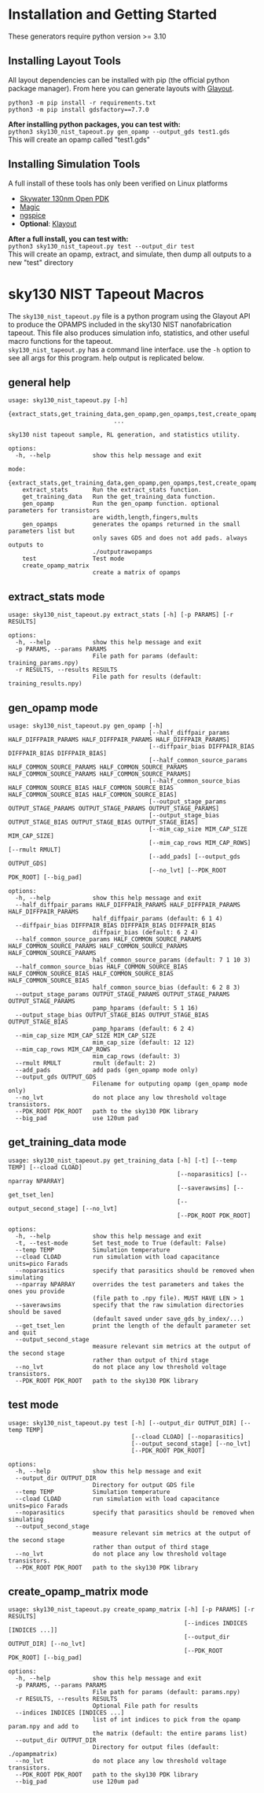 # Installation and Getting Started
These generators require python version >= 3.10  
## Installing Layout Tools
All layout dependencies can be installed with pip (the official python package manager). From here you can generate layouts with [Glayout](https://github.com/idea-fasoc/OpenFASOC/blob/main/openfasoc/generators/gdsfactory-gen/glayout/README.md#glayout).  

```
python3 -m pip install -r requirements.txt
python3 -m pip install gdsfactory==7.7.0
```
**After installing python packages, you can test with:**  
`python3 sky130_nist_tapeout.py gen_opamp --output_gds test1.gds`  
This will create an opamp called "test1.gds"

## Installing Simulation Tools
A full install of these tools has only been verified on Linux platforms
- [Skywater 130nm Open PDK](https://github.com/RTimothyEdwards/open_pdks)
- [Magic](http://opencircuitdesign.com/magic/install.html)
- [ngspice](https://ngspice.sourceforge.io/download.html) 
- **Optional**: [Klayout](https://www.klayout.de/build.html)

**After a full install, you can test with:**  
`python3 sky130_nist_tapeout.py test --output_dir test`  
This will create an opamp, extract, and simulate, then dump all outputs to a new "test" directory

# sky130 NIST Tapeout Macros
The `sky130_nist_tapeout.py` file is a python program using the Glayout API to produce the OPAMPS included in the sky130 NIST nanofabrication tapeout. This file also produces simulation info, statistics, and other useful macro functions for the tapeout.  
`sky130_nist_tapeout.py` has a command line interface. use the `-h` option to see all args for this program. help output is replicated below.

## general help
```
usage: sky130_nist_tapeout.py [-h]
                              {extract_stats,get_training_data,gen_opamp,gen_opamps,test,create_opamp_matrix}
                              ...

sky130 nist tapeout sample, RL generation, and statistics utility.

options:
  -h, --help            show this help message and exit

mode:
  {extract_stats,get_training_data,gen_opamp,gen_opamps,test,create_opamp_matrix}
    extract_stats       Run the extract_stats function.
    get_training_data   Run the get_training_data function.
    gen_opamp           Run the gen_opamp function. optional parameters for transistors
                        are width,length,fingers,mults
    gen_opamps          generates the opamps returned in the small parameters list but
                        only saves GDS and does not add pads. always outputs to
                        ./outputrawopamps
    test                Test mode
    create_opamp_matrix
                        create a matrix of opamps
```

## extract_stats mode
```
usage: sky130_nist_tapeout.py extract_stats [-h] [-p PARAMS] [-r RESULTS]

options:
  -h, --help            show this help message and exit
  -p PARAMS, --params PARAMS
                        File path for params (default: training_params.npy)
  -r RESULTS, --results RESULTS
                        File path for results (default: training_results.npy)
```

## gen_opamp mode
```
usage: sky130_nist_tapeout.py gen_opamp [-h]
                                        [--half_diffpair_params HALF_DIFFPAIR_PARAMS HALF_DIFFPAIR_PARAMS HALF_DIFFPAIR_PARAMS]
                                        [--diffpair_bias DIFFPAIR_BIAS DIFFPAIR_BIAS DIFFPAIR_BIAS]
                                        [--half_common_source_params HALF_COMMON_SOURCE_PARAMS HALF_COMMON_SOURCE_PARAMS HALF_COMMON_SOURCE_PARAMS HALF_COMMON_SOURCE_PARAMS]
                                        [--half_common_source_bias HALF_COMMON_SOURCE_BIAS HALF_COMMON_SOURCE_BIAS HALF_COMMON_SOURCE_BIAS HALF_COMMON_SOURCE_BIAS]
                                        [--output_stage_params OUTPUT_STAGE_PARAMS OUTPUT_STAGE_PARAMS OUTPUT_STAGE_PARAMS]
                                        [--output_stage_bias OUTPUT_STAGE_BIAS OUTPUT_STAGE_BIAS OUTPUT_STAGE_BIAS]
                                        [--mim_cap_size MIM_CAP_SIZE MIM_CAP_SIZE]
                                        [--mim_cap_rows MIM_CAP_ROWS] [--rmult RMULT]
                                        [--add_pads] [--output_gds OUTPUT_GDS]
                                        [--no_lvt] [--PDK_ROOT PDK_ROOT] [--big_pad]

options:
  -h, --help            show this help message and exit
  --half_diffpair_params HALF_DIFFPAIR_PARAMS HALF_DIFFPAIR_PARAMS HALF_DIFFPAIR_PARAMS
                        half_diffpair_params (default: 6 1 4)
  --diffpair_bias DIFFPAIR_BIAS DIFFPAIR_BIAS DIFFPAIR_BIAS
                        diffpair_bias (default: 6 2 4)
  --half_common_source_params HALF_COMMON_SOURCE_PARAMS HALF_COMMON_SOURCE_PARAMS HALF_COMMON_SOURCE_PARAMS HALF_COMMON_SOURCE_PARAMS
                        half_common_source_params (default: 7 1 10 3)
  --half_common_source_bias HALF_COMMON_SOURCE_BIAS HALF_COMMON_SOURCE_BIAS HALF_COMMON_SOURCE_BIAS HALF_COMMON_SOURCE_BIAS
                        half_common_source_bias (default: 6 2 8 3)
  --output_stage_params OUTPUT_STAGE_PARAMS OUTPUT_STAGE_PARAMS OUTPUT_STAGE_PARAMS
                        pamp_hparams (default: 5 1 16)
  --output_stage_bias OUTPUT_STAGE_BIAS OUTPUT_STAGE_BIAS OUTPUT_STAGE_BIAS
                        pamp_hparams (default: 6 2 4)
  --mim_cap_size MIM_CAP_SIZE MIM_CAP_SIZE
                        mim_cap_size (default: 12 12)
  --mim_cap_rows MIM_CAP_ROWS
                        mim_cap_rows (default: 3)
  --rmult RMULT         rmult (default: 2)
  --add_pads            add pads (gen_opamp mode only)
  --output_gds OUTPUT_GDS
                        Filename for outputing opamp (gen_opamp mode only)
  --no_lvt              do not place any low threshold voltage transistors.
  --PDK_ROOT PDK_ROOT   path to the sky130 PDK library
  --big_pad             use 120um pad
```

## get_training_data mode
```
usage: sky130_nist_tapeout.py get_training_data [-h] [-t] [--temp TEMP] [--cload CLOAD]
                                                [--noparasitics] [--nparray NPARRAY]
                                                [--saverawsims] [--get_tset_len]
                                                [--output_second_stage] [--no_lvt]
                                                [--PDK_ROOT PDK_ROOT]

options:
  -h, --help            show this help message and exit
  -t, --test-mode       Set test_mode to True (default: False)
  --temp TEMP           Simulation temperature
  --cload CLOAD         run simulation with load capacitance units=pico Farads
  --noparasitics        specify that parasitics should be removed when simulating
  --nparray NPARRAY     overrides the test parameters and takes the ones you provide
                        (file path to .npy file). MUST HAVE LEN > 1
  --saverawsims         specify that the raw simulation directories should be saved
                        (default saved under save_gds_by_index/...)
  --get_tset_len        print the length of the default parameter set and quit
  --output_second_stage
                        measure relevant sim metrics at the output of the second stage
                        rather than output of third stage
  --no_lvt              do not place any low threshold voltage transistors.
  --PDK_ROOT PDK_ROOT   path to the sky130 PDK library
```

## test mode
```
usage: sky130_nist_tapeout.py test [-h] [--output_dir OUTPUT_DIR] [--temp TEMP]
                                   [--cload CLOAD] [--noparasitics]
                                   [--output_second_stage] [--no_lvt]
                                   [--PDK_ROOT PDK_ROOT]

options:
  -h, --help            show this help message and exit
  --output_dir OUTPUT_DIR
                        Directory for output GDS file
  --temp TEMP           Simulation temperature
  --cload CLOAD         run simulation with load capacitance units=pico Farads
  --noparasitics        specify that parasitics should be removed when simulating
  --output_second_stage
                        measure relevant sim metrics at the output of the second stage
                        rather than output of third stage
  --no_lvt              do not place any low threshold voltage transistors.
  --PDK_ROOT PDK_ROOT   path to the sky130 PDK library
```

## create_opamp_matrix mode
```
usage: sky130_nist_tapeout.py create_opamp_matrix [-h] [-p PARAMS] [-r RESULTS]
                                                  [--indices INDICES [INDICES ...]]
                                                  [--output_dir OUTPUT_DIR] [--no_lvt]
                                                  [--PDK_ROOT PDK_ROOT] [--big_pad]

options:
  -h, --help            show this help message and exit
  -p PARAMS, --params PARAMS
                        File path for params (default: params.npy)
  -r RESULTS, --results RESULTS
                        Optional File path for results
  --indices INDICES [INDICES ...]
                        list of int indices to pick from the opamp param.npy and add to
                        the matrix (default: the entire params list)
  --output_dir OUTPUT_DIR
                        Directory for output files (default: ./opampmatrix)
  --no_lvt              do not place any low threshold voltage transistors.
  --PDK_ROOT PDK_ROOT   path to the sky130 PDK library
  --big_pad             use 120um pad
```